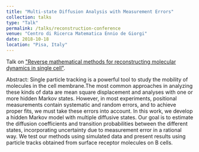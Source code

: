 ```yaml
---
title: "Multi-state Diffusion Analysis with Measurement Errors"
collection: talks
type: "Talk"
permalink: /talks/reconstruction-conference
venue: "Centro di Ricerca Matematica Ennio de Giorgi"
date: 2018-10-18
location: "Pisa, Italy"
---
```


Talk on ["Reverse mathematical methods for reconstructing molecular dynamics in single cell"]([https://crm.sns.it/event/425/]).

Abstract: Single particle tracking is a powerful tool to study the mobility of molecules in the cell membrane.The most common approaches in analyzing these kinds of data are mean square displacement and analyses with one or more hidden Markov states. However, in most experiments, positional measurements contain systematic and random errors, and to achieve proper fits, we must take these errors into account. In this work, we develop a hidden Markov model with multiple diffusive states. Our goal is to estimate the diffusion coefficients and transition probabilities between the different states, incorporating uncertainty due to measurement error in a rational way. We test our methods using simulated data and present results using particle tracks obtained from surface receptor molecules on B cells.
